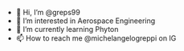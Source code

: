 - 👋 Hi, I’m @greps99
- 👀 I’m interested in Aerospace Engineering
- 🌱 I’m currently learning Phyton
- 📫 How to reach me @michelangelogreppi on IG

<!---
greps99/greps99 is a ✨ special ✨ repository because its `README.md` (this file) appears on your GitHub profile.
You can click the Preview link to take a look at your changes.
--->
